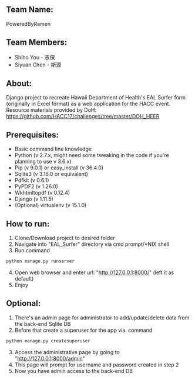 ## Team Name:
PoweredByRamen

## Team Members:
* Shiho You - 志保
* Siyuan Chen - 斯源

## About:

Django project to recreate Hawaii Department of Health's EAL Surfer form (originally in Excel format) as a web application for the HACC event.
Resource materials provided by DoH: https://github.com/HACC17/challenges/tree/master/DOH_HEER

## Prerequisites:
* Basic command line knowledge
* Python (v 2.7.x, might need some tweaking in the code if you're planning to use v 3.6.x)
* Pip (v 9.0.1) or easy_install (v 36.4.0)
* Sqlite3 (v 3.16.0 or equivalent)
* Pdfkit (v 0.6.1)
* PyPDF2 (v 1.26.0)
* Wkhtmltopdf (v 0.12.4)
* Django (v 1.11.5)
* (Optional) virtualenv (v 15.1.0)

## How to run:
1. Clone/Download project to desired folder
2. Navigate into "EAL_Surfer" directory via cmd prompt/*NIX shell
3. Run command 
```bash
python manage.py runserver
```
4. Open web browser and enter url: "http://127.0.0.1:8000/" (left it as default)
5. Enjoy

## Optional:
1. There's an admin page for administrator to add/update/delete data from the back-end Sqlite DB
2. Before that create a superuser for the app via. command
```bash
python manage.py createsuperuser
```
3. Access the administrative page by going to "http://127.0.0.1:8000/admin"
4. This page will prompt for username and password created in step 2
5. Now you have admin access to the back-end DB
